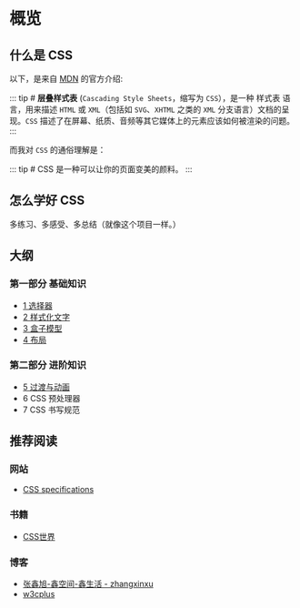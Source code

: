 # 概览

## 什么是 CSS

以下，是来自 [MDN](https://developer.mozilla.org/zh-CN/docs/Web/CSS) 的官方介绍:

::: tip #
**层叠样式表** (`Cascading Style Sheets`，缩写为 `CSS`），是一种 样式表 语言，用来描述 `HTML` 或 `XML`（包括如 `SVG`、`XHTML` 之类的 `XML` 分支语言）文档的呈现。`CSS` 描述了在屏幕、纸质、音频等其它媒体上的元素应该如何被渲染的问题。
:::

而我对 `CSS` 的通俗理解是：

::: tip #
CSS 是一种可以让你的页面变美的颜料。
:::

## 怎么学好 CSS

多练习、多感受、多总结（就像这个项目一样。）

## 大纲

### 第一部分 基础知识

- [1 选择器](./selectors.md)
- [2 样式化文字](./styling-text.md)
- [3 盒子模型](./box.md)
- [4 布局](./layout.md)

### 第二部分 进阶知识

- [5 过渡与动画](../css-showcase/animation.md)
- 6 CSS 预处理器
- 7 CSS 书写规范

## 推荐阅读

### 网站

- [CSS specifications](https://www.w3.org/Style/CSS/specs.en.html)

### 书籍

- [CSS世界](https://book.douban.com/subject/27615777/)

### 博客

- [张鑫旭-鑫空间-鑫生活 - zhangxinxu](https://www.zhangxinxu.com/)
- [w3cplus](https://github.com/W3cplus)
